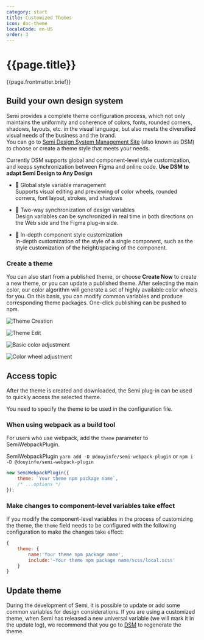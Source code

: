 ```yaml
---
category: start
title: Customized Themes
icon: doc-theme
localeCode: en-US
order: 3
---
```


<script setup>
import { useData } from 'vitepress';
import DesignToken from '../../../DesignToken.vue';



const { site, theme, page, frontmatter } = useData()
</script>

# {{page.title}}

{{page.frontmatter.brief}}
## Build your own design system

Semi provides a complete theme configuration process, which not only maintains the uniformity and coherence of colors, fonts, rounded corners, shadows, layouts, etc. in the visual language, but also meets the diversified visual needs of the business and the brand.  
You can go to [Semi Design System Management Site](https://semi.design/dsm/) (also known as DSM) to choose or create a theme style that meets your needs.

Currently DSM supports global and component-level style customization, and keeps synchronization between Figma and online code. **Use DSM to adapt Semi Design to Any Design**

- 🎨 Global style variable management  
Supports visual editing and previewing of color wheels, rounded corners, font layout, strokes, and shadows

- 🔁 Two-way synchronization of design variables  
Design variables can be synchronized in real time in both directions on the Web side and the Figma plug-in side.

- 🧩 In-depth component style customization  
In-depth customization of the style of a single component, such as the style customization of the height/spacing of the component.

### Create a theme

You can also start from a published theme, or choose **Create Now** to create a new theme, or you can update a published theme. After selecting the main color, our color algorithm will generate a set of highly available color wheels for you. On this basis, you can modify common variables and produce corresponding theme packages. One-click publishing can be pushed to npm.

![Theme Creation](https://lf9-static.bytednsdoc.com/obj/eden-cn/nuhpxphk/dsm/dsm_welcome.png)

![Theme Edit](https://lf9-static.bytednsdoc.com/obj/eden-cn/nuhpxphk/dsm/dsm_console.png)

![Basic color adjustment](https://lf9-static.bytednsdoc.com/obj/eden-cn/nuhpxphk/dsm/dsm_palette.png)

![Color wheel adjustment](https://lf9-static.bytednsdoc.com/obj/eden-cn/nuhpxphk/dsm/dsm_usage.png)

## Access topic

After the theme is created and downloaded, the Semi plug-in can be used to quickly access the selected theme.

You need to specify the theme to be used in the configuration file.

### When using webpack as a build tool

For users who use webpack, add the `theme` parameter to SemiWebpackPlugin.

SemiWebpackPlugin `yarn add -D @douyinfe/semi-webpack-plugin` or `npm i -D @douyinfe/semi-webpack-plugin`

```jsx
new SemiWebpackPlugin({
    theme: `Your theme npm package name`,
    /* ...options */
});
```

### Make changes to component-level variables take effect

If you modify the component-level variables in the process of customizing the theme, the `theme` field needs to be configured with the following configuration to make the changes take effect:

```javascript
{
    theme: {
        name:'Your theme npm package name',
        include:'~Your theme npm package name/scss/local.scss'
    }
}
```

## Update theme

During the development of Semi, it is possible to update or add some common variables for design considerations. If you are using a customized theme, when Semi has released a new universal variable (we will mark it in the update log), we recommend that you go to [DSM](https://semi.design/dsm/) to regenerate the theme.
